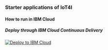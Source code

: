 ### Starter applications of IoT4I

#### How to run in IBM Cloud
##### Deploy through IBM Cloud Continuous Delivery

[![Deploy to IBM Cloud](https://bluemix.net/deploy/button.png)](https://bluemix.net/deploy?repository=https://github.com/MaeveOReilly/toolchain-fun)

